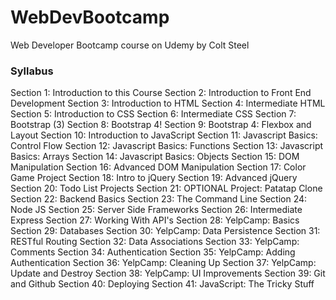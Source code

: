 # WebDevBootcamp
Web Developer Bootcamp course on Udemy by Colt Steel

### Syllabus
Section 1: Introduction to this Course
Section 2: Introduction to Front End Development
Section 3: Introduction to HTML
Section 4: Intermediate HTML
Section 5: Introduction to CSS
Section 6: Intermediate CSS
Section 7: Bootstrap (3)
Section 8: Bootstrap 4!
Section 9: Bootstrap 4: Flexbox and Layout
Section 10: Introduction to JavaScript
Section 11: Javascript Basics: Control Flow
Section 12: Javascript Basics: Functions
Section 13: Javascript Basics: Arrays
Section 14: Javascript Basics: Objects
Section 15: DOM Manipulation
Section 16: Advanced DOM Manipulation
Section 17: Color Game Project
Section 18: Intro to jQuery
Section 19: Advanced jQuery
Section 20: Todo List Projects
Section 21: OPTIONAL Project: Patatap Clone
Section 22: Backend Basics
Section 23: The Command Line
Section 24: Node JS
Section 25: Server Side Frameworks
Section 26: Intermediate Express
Section 27: Working With API's
Section 28: YelpCamp: Basics
Section 29: Databases
Section 30: YelpCamp: Data Persistence
Section 31: RESTful Routing
Section 32: Data Associations
Section 33: YelpCamp: Comments
Section 34: Authentication
Section 35: YelpCamp: Adding Authentication
Section 36: YelpCamp: Cleaning Up
Section 37: YelpCamp: Update and Destroy
Section 38: YelpCamp: UI Improvements
Section 39: Git and Github
Section 40: Deploying
Section 41: JavaScript: The Tricky Stuff
